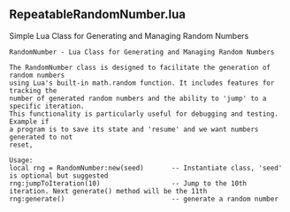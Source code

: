 RepeatableRandomNumber.lua  
----------------  
Simple Lua Class for Generating and Managing Random Numbers

    RandomNumber - Lua Class for Generating and Managing Random Numbers

    The RandomNumber class is designed to facilitate the generation of random numbers
    using Lua's built-in math.random function. It includes features for tracking the
    number of generated random numbers and the ability to 'jump' to a specific iteration.
    This functionality is particularly useful for debugging and testing. Example if
    a program is to save its state and 'resume' and we want numbers generated to not
    reset,

    Usage:
    local rng = RandomNumber:new(seed)       -- Instantiate class, 'seed' is optional but suggested
    rng:jumpToIteration(10)                  -- Jump to the 10th iteration. Next generate() method will be the 11th
    rng:generate()                           -- generate a random number

